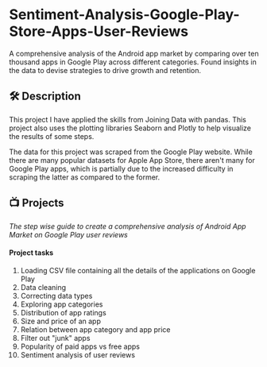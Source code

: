 # Sentiment-Analysis-Google-Play-Store-Apps-User-Reviews
A comprehensive analysis of the Android app market by comparing over ten thousand apps in Google Play across different categories. Found insights in the data to devise strategies to drive growth and retention.

## 🛠️ Description
This project I have applied the skills from Joining Data with pandas. This project also uses the plotting libraries Seaborn and Plotly to help visualize the results of some steps. 

The data for this project was scraped from the Google Play website. While there are many popular datasets for Apple App Store, there aren't many for Google Play apps, which is partially due to the increased difficulty in scraping the latter as compared to the former.


## 📺 Projects

*The step wise guide to create a comprehensive analysis of Android App Market on Google Play user reviews*

#### Project tasks
1. Loading CSV file containing all the details of the applications on Google Play
2. Data cleaning
3. Correcting data types
4. Exploring app categories
5. Distribution of app ratings
6. Size and price of an app
7. Relation between app category and app price
8. Filter out "junk" apps
9. Popularity of paid apps vs free apps
10. Sentiment analysis of user reviews
